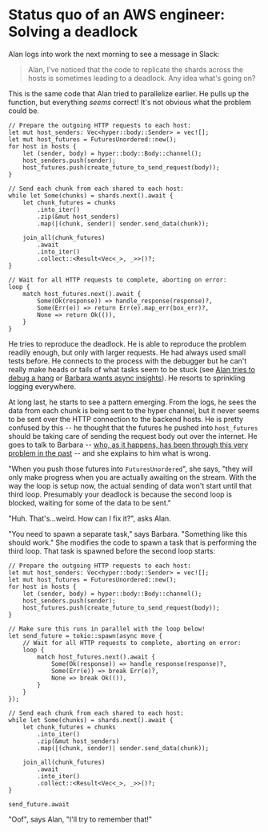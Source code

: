 # Status quo of an AWS engineer: Solving a deadlock

Alan logs into work the next morning to see a message in Slack:

> Alan, I've noticed that the code to replicate the shards across the hosts is sometimes leading to a deadlock. Any idea what's going on?

This is the same code that Alan tried to parallelize earlier. He pulls up the function, but everything *seems* correct! It's not obvious what the problem could be.

```rust=
// Prepare the outgoing HTTP requests to each host:
let mut host_senders: Vec<hyper::body::Sender> = vec![];
let mut host_futures = FuturesUnordered::new();
for host in hosts {
    let (sender, body) = hyper::body::Body::channel();
    host_senders.push(sender);
    host_futures.push(create_future_to_send_request(body));
}

// Send each chunk from each shared to each host:
while let Some(chunks) = shards.next().await {
    let chunk_futures = chunks
        .into_iter()
        .zip(&mut host_senders)
        .map(|(chunk, sender)| sender.send_data(chunk));

    join_all(chunk_futures)
        .await
        .into_iter()
        .collect::<Result<Vec<_>, _>>()?;
}

// Wait for all HTTP requests to complete, aborting on error:
loop {
    match host_futures.next().await {
        Some(Ok(response)) => handle_response(response)?,
        Some(Err(e)) => return Err(e).map_err(box_err)?,
        None => return Ok(()),
    }
}
```

He tries to reproduce the deadlock. He is able to reproduce the problem readily enough, but only with larger requests. He had always used small tests before. He connects to the process with the debugger but he can't really make heads or tails of what tasks seem to be stuck (see [Alan tries to debug a hang](https://rust-lang.github.io/wg-async-foundations/vision/status_quo/alan_tries_to_debug_a_hang.html) or [Barbara wants async insights](https://rust-lang.github.io/wg-async-foundations/vision/status_quo/barbara_wants_async_insights.html)). He resorts to sprinkling logging everywhere.

At long last, he starts to see a pattern emerging. From the logs, he sees the data from each chunk is being sent to the hyper channel, but it never seems to be sent over the HTTP connection to the backend hosts. He is pretty confused by this -- he thought that the futures he pushed into `host_futures` should be taking care of sending the request body out over the internet. He goes to talk to Barbara -- [who, as it happens, has been through this very problem in the past](https://rust-lang.github.io/wg-async-foundations/vision/status_quo/barbara_battles_buffered_streams.html) -- and she explains to him what is wrong.

"When you push those futures into `FuturesUnordered`", she says, "they will only make progress when you are actually awaiting on the stream. With the way the loop is setup now, the actual sending of data won't start until that third loop. Presumably your deadlock is because the second loop is blocked, waiting for some of the data to be sent."

"Huh. That's...weird. How can I fix it?", asks Alan.

"You need to spawn a separate task," says Barbara. "Something like this should work." She modifies the code to spawn a task that is performing the third loop. That task is spawned before the second loop starts:

```rust=
// Prepare the outgoing HTTP requests to each host:
let mut host_senders: Vec<hyper::body::Sender> = vec![];
let mut host_futures = FuturesUnordered::new();
for host in hosts {
    let (sender, body) = hyper::body::Body::channel();
    host_senders.push(sender);
    host_futures.push(create_future_to_send_request(body));
}

// Make sure this runs in parallel with the loop below!
let send_future = tokio::spawn(async move {
    // Wait for all HTTP requests to complete, aborting on error:
    loop {
        match host_futures.next().await {
            Some(Ok(response)) => handle_response(response)?,
            Some(Err(e)) => break Err(e)?,
            None => break Ok(()),
        }
    }
});

// Send each chunk from each shared to each host:
while let Some(chunks) = shards.next().await {
    let chunk_futures = chunks
        .into_iter()
        .zip(&mut host_senders)
        .map(|(chunk, sender)| sender.send_data(chunk));

    join_all(chunk_futures)
        .await
        .into_iter()
        .collect::<Result<Vec<_>, _>>()?;
}

send_future.await
```

"Oof", says Alan, "I'll try to remember that!"
